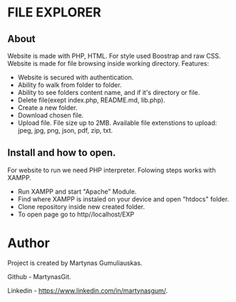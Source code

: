 # FILE EXPLORER

## About

Website is made with PHP, HTML.
For style used Boostrap and raw CSS.
Website is made for file browsing inside working directory.
Features:
- Website is secured with authentication.
- Ability fo walk from folder to folder.
- Ability to see folders content name, and if it's directory or file.
- Delete file(exept index.php, README.md, lib.php).
- Create a new folder.
- Download chosen file.
- Upload file. File size up to 2MB. Available file extenstions to upload: jpeg, jpg, png, json, pdf, zip, txt.

## Install and how to open.

For website to run we need PHP interpreter.
Folowing steps works with XAMPP.
- Run XAMPP and start "Apache" Module.
- Find where XAMPP is instaled on your device and open "htdocs" folder.
- Clone repository inside new created folder.
- To open page go to http//localhost/EXP

# Author
Project is created by Martynas Gumuliauskas.
 
Github - MartynasGit.

Linkedin - https://www.linkedin.com/in/martynasgum/.